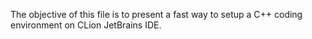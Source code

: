The objective of this file is to present a fast way to setup a C++ coding environment on CLion JetBrains IDE.
